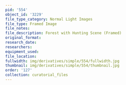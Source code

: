 ```yaml
---
pid: '554'
object_id: '3229'
file_type_category: Normal Light Images
file_type: Framed Image
file_notes:
file_description: Forest with Hunting Scene (Framed)
original_format:
research_date:
researchers:
equipment_used:
file_location:
fullwidth: img/derivatives/simple/554/fullwidth.jpg
thumbnail: img/derivatives/simple/554/thumbnail.jpg
order: '127'
collection: curatorial_files
---
```

